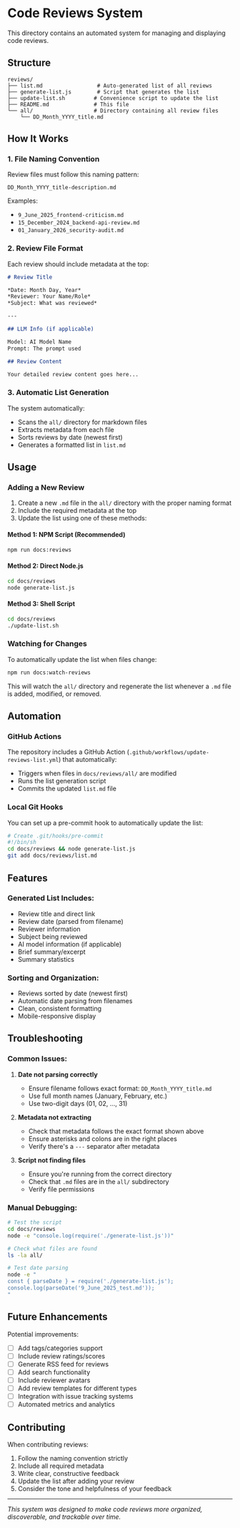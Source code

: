 # Code Reviews System

This directory contains an automated system for managing and displaying code reviews.

## Structure

```
reviews/
├── list.md                 # Auto-generated list of all reviews
├── generate-list.js        # Script that generates the list
├── update-list.sh         # Convenience script to update the list
├── README.md              # This file
└── all/                   # Directory containing all review files
    └── DD_Month_YYYY_title.md
```

## How It Works

### 1. File Naming Convention

Review files must follow this naming pattern:
```
DD_Month_YYYY_title-description.md
```

Examples:
- `9_June_2025_frontend-criticism.md`
- `15_December_2024_backend-api-review.md`
- `01_January_2026_security-audit.md`

### 2. Review File Format

Each review should include metadata at the top:

```markdown
# Review Title

*Date: Month Day, Year*  
*Reviewer: Your Name/Role*  
*Subject: What was reviewed*

---

## LLM Info (if applicable)

Model: AI Model Name
Prompt: The prompt used

## Review Content

Your detailed review content goes here...
```

### 3. Automatic List Generation

The system automatically:
- Scans the `all/` directory for markdown files
- Extracts metadata from each file
- Sorts reviews by date (newest first)
- Generates a formatted list in `list.md`

## Usage

### Adding a New Review

1. Create a new `.md` file in the `all/` directory with the proper naming format
2. Include the required metadata at the top
3. Update the list using one of these methods:

#### Method 1: NPM Script (Recommended)
```bash
npm run docs:reviews
```

#### Method 2: Direct Node.js
```bash
cd docs/reviews
node generate-list.js
```

#### Method 3: Shell Script
```bash
cd docs/reviews
./update-list.sh
```

### Watching for Changes

To automatically update the list when files change:
```bash
npm run docs:watch-reviews
```

This will watch the `all/` directory and regenerate the list whenever a `.md` file is added, modified, or removed.

## Automation

### GitHub Actions

The repository includes a GitHub Action (`.github/workflows/update-reviews-list.yml`) that automatically:
- Triggers when files in `docs/reviews/all/` are modified
- Runs the list generation script
- Commits the updated `list.md` file

### Local Git Hooks

You can set up a pre-commit hook to automatically update the list:

```bash
# Create .git/hooks/pre-commit
#!/bin/sh
cd docs/reviews && node generate-list.js
git add docs/reviews/list.md
```

## Features

### Generated List Includes:
- Review title and direct link
- Review date (parsed from filename)
- Reviewer information
- Subject being reviewed
- AI model information (if applicable)
- Brief summary/excerpt
- Summary statistics

### Sorting and Organization:
- Reviews sorted by date (newest first)
- Automatic date parsing from filenames
- Clean, consistent formatting
- Mobile-responsive display

## Troubleshooting

### Common Issues:

1. **Date not parsing correctly**
   - Ensure filename follows exact format: `DD_Month_YYYY_title.md`
   - Use full month names (January, February, etc.)
   - Use two-digit days (01, 02, ..., 31)

2. **Metadata not extracting**
   - Check that metadata follows the exact format shown above
   - Ensure asterisks and colons are in the right places
   - Verify there's a `---` separator after metadata

3. **Script not finding files**
   - Ensure you're running from the correct directory
   - Check that `.md` files are in the `all/` subdirectory
   - Verify file permissions

### Manual Debugging:

```bash
# Test the script
cd docs/reviews
node -e "console.log(require('./generate-list.js'))"

# Check what files are found
ls -la all/

# Test date parsing
node -e "
const { parseDate } = require('./generate-list.js');
console.log(parseDate('9_June_2025_test.md'));
"
```

## Future Enhancements

Potential improvements:
- [ ] Add tags/categories support
- [ ] Include review ratings/scores
- [ ] Generate RSS feed for reviews
- [ ] Add search functionality
- [ ] Include reviewer avatars
- [ ] Add review templates for different types
- [ ] Integration with issue tracking systems
- [ ] Automated metrics and analytics

## Contributing

When contributing reviews:
1. Follow the naming convention strictly
2. Include all required metadata
3. Write clear, constructive feedback
4. Update the list after adding your review
5. Consider the tone and helpfulness of your feedback

---

*This system was designed to make code reviews more organized, discoverable, and trackable over time.*
